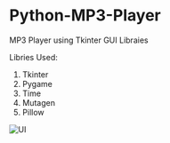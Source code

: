 # Python-MP3-Player
MP3 Player using Tkinter GUI Libraies

Libries Used:
1.  Tkinter
2.  Pygame
3.  Time
4.  Mutagen
5.  Pillow


![UI](https://user-images.githubusercontent.com/58274552/139652490-9558a80e-18c1-4342-bb7e-5fc689bfdefa.PNG)
